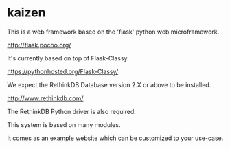 kaizen
===============

This is a web framework based on the 'flask' python web microframework.

http://flask.pocoo.org/

It's currently based on top of Flask-Classy.

https://pythonhosted.org/Flask-Classy/

We expect the RethinkDB Database version 2.X or above to be installed.

http://www.rethinkdb.com/

The RethinkDB Python driver is also required.

This system is based on many modules. 

It comes as an example website which can be customized to your use-case.

